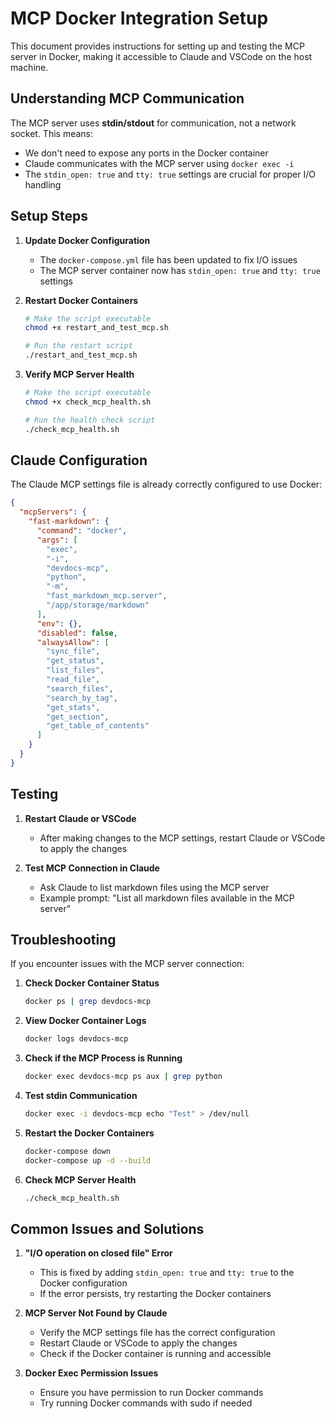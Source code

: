 # MCP Docker Integration Setup

This document provides instructions for setting up and testing the MCP server in Docker, making it accessible to Claude and VSCode on the host machine.

## Understanding MCP Communication

The MCP server uses **stdin/stdout** for communication, not a network socket. This means:

- We don't need to expose any ports in the Docker container
- Claude communicates with the MCP server using `docker exec -i`
- The `stdin_open: true` and `tty: true` settings are crucial for proper I/O handling

## Setup Steps

1. **Update Docker Configuration**
   - The `docker-compose.yml` file has been updated to fix I/O issues
   - The MCP server container now has `stdin_open: true` and `tty: true` settings

2. **Restart Docker Containers**
   ```bash
   # Make the script executable
   chmod +x restart_and_test_mcp.sh
   
   # Run the restart script
   ./restart_and_test_mcp.sh
   ```

3. **Verify MCP Server Health**
   ```bash
   # Make the script executable
   chmod +x check_mcp_health.sh
   
   # Run the health check script
   ./check_mcp_health.sh
   ```

## Claude Configuration

The Claude MCP settings file is already correctly configured to use Docker:

```json
{
  "mcpServers": {
    "fast-markdown": {
      "command": "docker",
      "args": [
        "exec",
        "-i",
        "devdocs-mcp",
        "python",
        "-m",
        "fast_markdown_mcp.server",
        "/app/storage/markdown"
      ],
      "env": {},
      "disabled": false,
      "alwaysAllow": [
        "sync_file",
        "get_status",
        "list_files",
        "read_file",
        "search_files",
        "search_by_tag",
        "get_stats",
        "get_section",
        "get_table_of_contents"
      ]
    }
  }
}
```

## Testing

1. **Restart Claude or VSCode**
   - After making changes to the MCP settings, restart Claude or VSCode to apply the changes

2. **Test MCP Connection in Claude**
   - Ask Claude to list markdown files using the MCP server
   - Example prompt: "List all markdown files available in the MCP server"

## Troubleshooting

If you encounter issues with the MCP server connection:

1. **Check Docker Container Status**
   ```bash
   docker ps | grep devdocs-mcp
   ```

2. **View Docker Container Logs**
   ```bash
   docker logs devdocs-mcp
   ```

3. **Check if the MCP Process is Running**
   ```bash
   docker exec devdocs-mcp ps aux | grep python
   ```

4. **Test stdin Communication**
   ```bash
   docker exec -i devdocs-mcp echo "Test" > /dev/null
   ```

5. **Restart the Docker Containers**
   ```bash
   docker-compose down
   docker-compose up -d --build
   ```

6. **Check MCP Server Health**
   ```bash
   ./check_mcp_health.sh
   ```

## Common Issues and Solutions

1. **"I/O operation on closed file" Error**
   - This is fixed by adding `stdin_open: true` and `tty: true` to the Docker configuration
   - If the error persists, try restarting the Docker containers

2. **MCP Server Not Found by Claude**
   - Verify the MCP settings file has the correct configuration
   - Restart Claude or VSCode to apply the changes
   - Check if the Docker container is running and accessible

3. **Docker Exec Permission Issues**
   - Ensure you have permission to run Docker commands
   - Try running Docker commands with sudo if needed